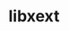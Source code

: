 ---
title: "libxext"
layout: cache
categories: [package, v0.18.0]
meta: {"versions": ["1.3.3"], "compilers": ["gcc@=7.5.0"], "oss": ["ubuntu18.04"], "platforms": ["linux"], "targets": ["x86_64"], "stacks": ["data-vis-sdk", "root"], "num_specs": 1, "num_specs_by_stack": {"root": 1, "data-vis-sdk": 1}}
spec_details: [{"hash": "sadusekl5euye5d2zpxq7uhbkne6mgzs", "compiler": "gcc@=7.5.0", "versions": ["1.3.3"], "os": "ubuntu18.04", "platform": "linux", "target": "x86_64", "variants": [], "stacks": ["root", "data-vis-sdk"], "size": "-", "tarball": "https://binaries.spack.io/releases/v0.18.0/build_cache/linux-ubuntu18.04-x86_64/gcc-7.5.0/libxext-1.3.3/linux-ubuntu18.04-x86_64-gcc-7.5.0-libxext-1.3.3-sadusekl5euye5d2zpxq7uhbkne6mgzs.spack"}]
---